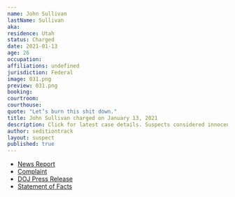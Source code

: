 ```yaml
---
name: John Sullivan
lastName: Sullivan
aka: 
residence: Utah
status: Charged
date: 2021-01-13
age: 26
occupation: 
affiliations: undefined
jurisdiction: Federal
image: 031.png
preview: 031.png
booking: 
courtroom: 
courthouse: 
quote: "Let’s burn this shit down."
title: John Sullivan charged on January 13, 2021
description: Click for latest case details. Suspects considered innocent until proven guilty.
author: seditiontrack
layout: suspect
published: true
---
```

- [News Report](https://www.politico.com/news/2021/01/14/liberal-activist-charged-capitol-riot-459553)
- [Complaint](https://www.justice.gov/opa/page/file/1354781/download)
- [DOJ Press Release](https://www.justice.gov/usao-dc/pr/utah-man-charged-federal-court-following-events-united-states-capitol)
- [Statement of Facts](https://www.justice.gov/opa/page/file/1354781/download)
